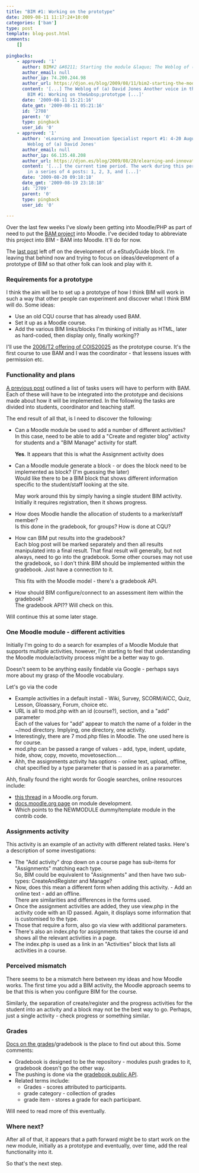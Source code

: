 ```yaml
---
title: "BIM #1: Working on the prototype"
date: 2009-08-11 11:17:24+10:00
categories: ['bam']
type: post
template: blog-post.html
comments:
    []
    
pingbacks:
    - approved: '1'
      author: BIM#2 &#8211; Starting the module &laquo; The Weblog of (a) David Jones
      author_email: null
      author_ip: 74.200.244.98
      author_url: https://djon.es/blog/2009/08/11/bim2-starting-the-module/
      content: '[...] The Weblog of (a) David Jones Another voice in the blogosphere    &laquo;
        BIM #1: Working on the&nbsp;prototype [...]'
      date: '2009-08-11 15:21:16'
      date_gmt: '2009-08-11 05:21:16'
      id: '2708'
      parent: '0'
      type: pingback
      user_id: '0'
    - approved: '1'
      author: 'eLearning and Innovation Specialist report #1: 4-20 August &laquo; The
        Weblog of (a) David Jones'
      author_email: null
      author_ip: 66.135.48.208
      author_url: https://djon.es/blog/2009/08/20/elearning-and-innovation-specialist-report-1-4-20-august/
      content: '[...] the current time period. The work during this period on BIM is summarised
        in a series of 4 posts: 1, 2, 3, and [...]'
      date: '2009-08-20 09:18:18'
      date_gmt: '2009-08-19 23:18:18'
      id: '2709'
      parent: '0'
      type: pingback
      user_id: '0'
    
---
```

Over the last few weeks I've slowly been getting into Moodle/PHP as part of need to put the [BAM project](/blog2/research/bam-blog-aggregation-management/) into Moodle. I've decided today to abbreviate this project into BIM - BAM into Moodle. It'll do for now.

The [last post](/blog2/2009/07/30/bam-into-moodle-9-a-working-estudyguide-block/) left off on the development of a eStudyGuide block. I'm leaving that behind now and trying to focus on ideas/development of a prototype of BIM so that other folk can look and play with it.

### Requirements for a prototype

I think the aim will be to set up a prototype of how I think BIM will work in such a way that other people can experiment and discover what I think BIM will do. Some ideas:

- Use an old CQU course that has already used BAM.
- Set it up as a Moodle course.
- Add the various BIM links/blocks I'm thinking of initially as HTML, later as hard-coded, then display only, finally working??

I'll use the [2006/T2 offering of COIS20025](http://webfuse.cqu.edu.au/Courses/2006/T2/COIS20025/) as the prototype course. It's the first course to use BAM and I was the coordinator - that lessens issues with permission etc.

### Functionality and plans

[A previous post](/blog2/2009/07/28/bam-into-moodle-6-planning-and-some-real-coding/) outlined a list of tasks users will have to perform with BAM. Each of these will have to be integrated into the prototype and decisions made about how it will be implemented. In the following the tasks are divided into students, coordinator and teaching staff.

The end result of all that, is I need to discover the following:

- Can a Moodle module be used to add a number of different activities?  
    In this case, need to be able to add a "Create and register blog" activity for students and a "BIM Manage" activity for staff.
    
    **Yes**. It appears that this is what the Assignment activity does
    
- Can a Moodle module generate a block - or does the block need to be implemented as block? (I'm guessing the later)  
    Would like there to be a BIM block that shows different information specific to the student/staff looking at the site.
    
    May work around this by simply having a single student BIM activity. Initially it requires registration, then it shows progress.
    
- How does Moodle handle the allocation of students to a marker/staff member?  
    Is this done in the gradebook, for groups? How is done at CQU?  
    
- How can BIM put results into the gradebook?  
    Each blog post will be marked separately and then all results manipulated into a final result. That final result will generally, but not always, need to go into the gradebook. Some other courses may not use the gradebook, so I don't think BIM should be implemented within the gradebook. Just have a connection to it.
    
    This fits with the Moodle model - there's a gradebook API.
    
- How should BIM configure/connect to an assessment item within the gradebook?  
    The gradebook API?? Will check on this.

Will continue this at some later stage.

### One Moodle module - different activities

Initially I'm going to do a search for examples of a Moodle Module that supports multiple activities, however, I'm starting to feel that understanding the Moodle module/activity process might be a better way to go.

Doesn't seem to be anything easily findable via Google - perhaps says more about my grasp of the Moodle vocabulary.

Let's go via the code

- Example activities in a default install - Wiki, Survey, SCORM/AICC, Quiz, Lesson, Gloassary, Forum, choice etc.
- URL is all to mod.php with an id (course?), section, and a "add" parameter  
    Each of the values for "add" appear to match the name of a folder in the ~/mod directory. Implying, one directory, one activity.
- Interestingly, there are 7 mod.php files in Moodle. The one used here is for course.
- mod.php can be passed a range of values - add, type, indent, update, hide, show, copy, moveto, movetosection....
- Ahh, the assignments activity has options - online text, upload, offline, chat specified by a type parameter that is passed in as a parameter.

Ahh, finally found the right words for Google searches, online resources include:

- [this thread](http://moodle.org/mod/forum/discuss.php?d=89225) in a Moodle.org forum.
- [docs.moodle.org page](http://docs.moodle.org/en/Development:Modules) on module development.
- Which points to the NEWMODULE dummy/template module in the contrib code.

### Assignments activity

This activity is an example of an activity with different related tasks. Here's a description of some investigations:

- The "Add activity" drop down on a course page has sub-items for "Assignments" matching each type.  
    So, BIM could be equivalent to "Assignments" and then have two sub-types: CreateAndRegister and Manage?
- Now, does this mean a different form when adding this activity. - Add an online text - add an offline.  
    There are similarities and differences in the forms used.
- Once the assignment activities are added, they use view.php in the activity code with an ID passed. Again, it displays some information that is customised to the type.
- Those that require a form, also go via view with additional parameters.
- There's also an index.php for assignments that takes the course id and shows all the relevant activities in a page.
- The index.php is used as a link in an "Activities" block that lists all activities in a course.

### Perceived mismatch

There seems to be a mismatch here between my ideas and how Moodle works. The first time you add a BIM activity, the Moodle approach seems to be that this is when you configure BIM for the course.

Similarly, the separation of create/register and the progress activities for the student into an activity and a block may not be the best way to go. Perhaps, just a single activity - check progress or something similar.

### Grades

[Docs on the grades](http://docs.moodle.org/en/Grades)/gradebook is the place to find out about this. Some comments:

- Gradebook is designed to be the repository - modules push grades to it, gradebook doesn't go the other way.
- The pushing is done via the [gradebook public API](http://docs.moodle.org/en/Development:Grades#API_for_communication_with_modules.2Fblocks).
- Related terms include:
    - Grades - scores attributed to participants.
    - grade category - collection of grades
    - grade item - stores a grade for each participant.

Will need to read more of this eventually.

### Where next?

After all of that, it appears that a path forward might be to start work on the new module, initially as a prototype and eventually, over time, add the real functionality into it.

So that's the next step.
